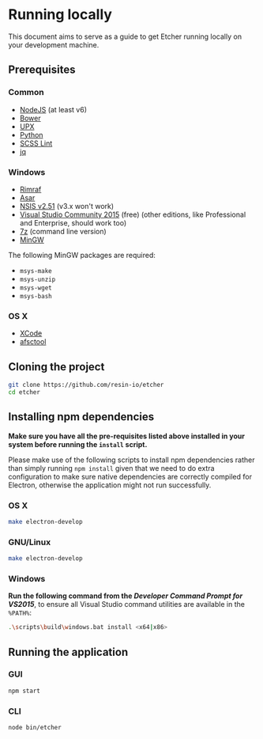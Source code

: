 Running locally
===============

This document aims to serve as a guide to get Etcher running locally on your
development machine.

Prerequisites
-------------

### Common

- [NodeJS](https://nodejs.org) (at least v6)
- [Bower](http://bower.io)
- [UPX](http://upx.sourceforge.net)
- [Python](https://www.python.org)
- [SCSS Lint](https://github.com/brigade/scss-lint/)
- [jq](https://stedolan.github.io/jq/)

### Windows

- [Rimraf](https://github.com/isaacs/rimraf)
- [Asar](https://github.com/electron/asar)
- [NSIS v2.51](http://nsis.sourceforge.net/Main_Page) (v3.x won't work)
- [Visual Studio Community 2015](https://www.microsoft.com/en-us/download/details.aspx?id=48146) (free) (other editions, like Professional and Enterprise, should work too)
- [7z](http://www.7-zip.org) (command line version)
- [MinGW](http://www.mingw.org)

The following MinGW packages are required:

- `msys-make`
- `msys-unzip`
- `msys-wget`
- `msys-bash`

### OS X

- [XCode](https://developer.apple.com/xcode/)
- [afsctool](https://brkirch.wordpress.com/afsctool/)

Cloning the project
-------------------

```sh
git clone https://github.com/resin-io/etcher
cd etcher
```

Installing npm dependencies
---------------------------

**Make sure you have all the pre-requisites listed above installed in your
system before running the `install` script.**

Please make use of the following scripts to install npm dependencies rather
than simply running `npm install` given that we need to do extra configuration
to make sure native dependencies are correctly compiled for Electron, otherwise
the application might not run successfully.

### OS X

```sh
make electron-develop
```

### GNU/Linux

```sh
make electron-develop
```

### Windows

**Run the following command from the _Developer Command Prompt for VS2015_**,
to ensure all Visual Studio command utilities are available in the `%PATH%`:

```sh
.\scripts\build\windows.bat install <x64|x86>
```

Running the application
-----------------------

### GUI

```sh
npm start
```

### CLI

```sh
node bin/etcher
```
